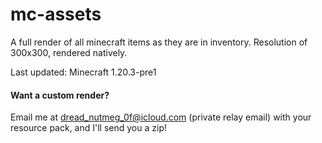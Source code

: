 # mc-assets
A full render of all minecraft items as they are in inventory. Resolution of 300x300, rendered natively.

Last updated: Minecraft 1.20.3-pre1

#### Want a custom render?
Email me at dread_nutmeg_0f@icloud.com (private relay email) with your resource pack, and I'll send you a zip!